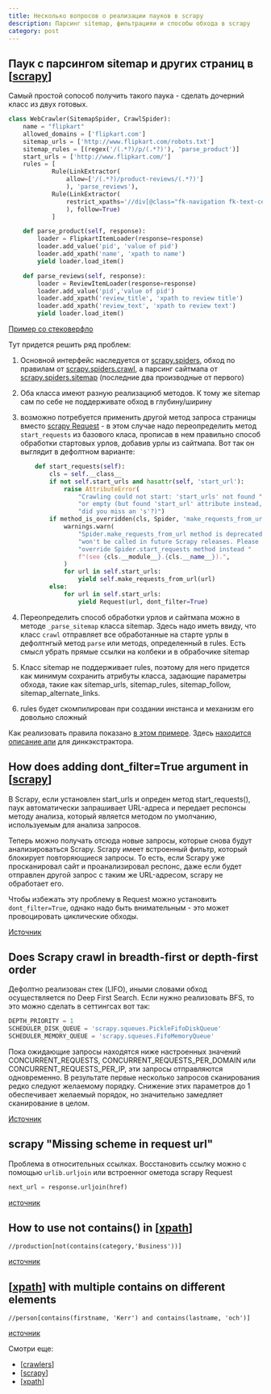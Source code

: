 ```yaml
---
title: Несколько вопросов о реализации пауков в scrapy
description: Парсинг sitemap, фильтрацияи и способы обхода в scrapy
category: post
---
```

## Паук с парсингом sitemap и других страниц в [[scrapy]]

Самый простой сопособ получить такого паука - сделать дочерний класс из двух готовых.

```python
class WebCrawler(SitemapSpider, CrawlSpider):
    name = "flipkart"
    allowed_domains = ['flipkart.com']
    sitemap_urls = ['http://www.flipkart.com/robots.txt']
    sitemap_rules = [(regex('/(.*?)/p/(.*?)'), 'parse_product')]
    start_urls = ['http://www.flipkart.com/']
    rules = [
            Rule(LinkExtractor(
                allow=['/(.*?)/product-reviews/(.*?)']
                ), 'parse_reviews'),
            Rule(LinkExtractor(
                restrict_xpaths='//div[@class="fk-navigation fk-text-center tmargin10"]'
                ), follow=True)
            ]

    def parse_product(self, response):
        loader = FlipkartItemLoader(response=response)
        loader.add_value('pid', 'value of pid')
        loader.add_xpath('name', 'xpath to name')
        yield loader.load_item()

    def parse_reviews(self, response):
        loader = ReviewItemLoader(response=response)
        loader.add_value('pid','value of pid')
        loader.add_xpath('review_title', 'xpath to review title')
        loader.add_xpath('review_text', 'xpath to review text')
        yield loader.load_item()
```

[Пример со стековерфло](https://stackoverflow.com/questions/28797762/multiple-inheritance-in-scrapy-spiders)

Тут придется решить ряд проблем:

1. Основной интерфейс наследуется от [scrapy.spiders](https://docs.scrapy.org/en/latest/_modules/scrapy/spiders.html#Spider), обход по правилам от [scrapy.spiders.crawl](https://docs.scrapy.org/en/latest/_modules/scrapy/spiders/crawl.html#CrawlSpider), а парсинг сайтмапа от [scrapy.spiders.sitemap](https://docs.scrapy.org/en/latest/_modules/scrapy/spiders/sitemap.html#SitemapSpider) (последние два производные от первого)
2. Оба класса имеют разную реализациюб методов. К тому же sitemap сам по себе не поддерживате обход в глубину/ширину
3. возможно потребуется применить другой метод запроса страницы вместо [scrapy Request](https://docs.scrapy.org/en/latest/topics/request-response.html) - в этом случае надо переопределить метод `start_requests` из базового класа, прописав в нем правильно способ обработки стартовых урлов, добавив урлы из сайтмапа. Вот так он выглядит в дефолтном варианте:

    ```python
        def start_requests(self):
            cls = self.__class__
            if not self.start_urls and hasattr(self, 'start_url'):
                raise AttributeError(
                    "Crawling could not start: 'start_urls' not found "
                    "or empty (but found 'start_url' attribute instead, "
                    "did you miss an 's'?)")
            if method_is_overridden(cls, Spider, 'make_requests_from_url'):
                warnings.warn(
                    "Spider.make_requests_from_url method is deprecated; it "
                    "won't be called in future Scrapy releases. Please "
                    "override Spider.start_requests method instead "
                    f"(see {cls.__module__}.{cls.__name__}).",
                )
                for url in self.start_urls:
                    yield self.make_requests_from_url(url)
            else:
                for url in self.start_urls:
                    yield Request(url, dont_filter=True)
    ```

4. Переопределить способ обработки урлов и сайтмапа можно в методе `_parse_sitemap` класса sitemap. Здесь надо иметь ввиду, что класс `crawl` отправляет все обработанные на старте урлы в дефолтнгый метод `parse` или методs, определенный в rules. Есть смысл убрать прямые ссылки на колбеки и в обрабочике sitemap
5. Класс sitemap не поддерживает rules, поэтому для него придется как минимум сохранить атрибуты класса, задающие параметры обхода, такие как sitemap_urls, sitemap_rules, sitemap_follow, sitemap_alternate_links.
6. rules будет скомпилирован при создании инстанса и механизм его довольно сложный

Как реализовать правила показано [в этом примере](https://docs.scrapy.org/en/latest/topics/spiders.html#crawlspider-example). Здесь [находится описание апи](https://docs.scrapy.org/en/latest/topics/link-extractors.html?highlight=LinkExtractor#scrapy.linkextractors.lxmlhtml.LxmlLinkExtractor) для динкэкстрактора.

## How does adding dont_filter=True argument in [[scrapy]]

В Scrapy, если установлен start_urls и опреден метод start_requests(), паук автоматически запрашивает URL-адреса и передает респонсы методу анализа, который является методом по умолчанию, используемым для анализа запросов.

Теперь можно получать отсюда новые запросы, которые снова будут анализироваться Scrapy. Scrapy имеет встроенный фильтр, который блокирует повторяющиеся запросы. То есть, если Scrapy уже просканировал сайт и проанализировал респонс, даже если будет отправлен другой запрос с таким же URL-адресом, scrapy не обработает его.

Чтобы избежать эту проблему в Request можно установить `dont_filter=True`, однако надо быть внимательным - это может провоцировать циклические обходы.

[Источник](https://stackoverflow.com/questions/38951878/how-does-adding-dont-filter-true-argument-in-scrapy-request-make-my-parsing-meth)

## Does Scrapy crawl in breadth-first or depth-first order

Дефолтно реализован стек (LIFO), иными словами обход осуществляется по Deep First Search. Если нужно реализовать BFS, то это можно сделать в сеттингсах вот так:

```python
DEPTH_PRIORITY = 1
SCHEDULER_DISK_QUEUE = 'scrapy.squeues.PickleFifoDiskQueue'
SCHEDULER_MEMORY_QUEUE = 'scrapy.squeues.FifoMemoryQueue'
```

Пока ожидающие запросы находятся ниже настроенных значений CONCURRENT_REQUESTS, CONCURRENT_REQUESTS_PER_DOMAIN или CONCURRENT_REQUESTS_PER_IP, эти запросы отправляются одновременно. В результате первые несколько запросов сканирования редко следуют желаемому порядку. Снижение этих параметров до 1 обеспечивает желаемый порядок, но значительно замедляет сканирование в целом.

[Источник](https://doc.scrapy.org/en/latest/faq.html#does-scrapy-crawl-in-breadth-first-or-depth-first-order)

## scrapy "Missing scheme in request url"

Проблема в относительных ссылках. Восстановить ссылку можно с помощью `urlib.urljoin` или встроенног ометода scrapy Request

```python
next_url = response.urljoin(href)
```

[источник](https://stackoverflow.com/a/34979757/15966204)

## How to use not contains() in [[xpath]]

```shell
//production[not(contains(category,'Business'))]
```

[источник](https://stackoverflow.com/questions/11024080/how-to-use-not-contains-in-xpath)

## [[xpath]] with multiple contains on different elements

```shell
//person[contains(firstname, 'Kerr') and contains(lastname, 'och')]
```

[источник](https://stackoverflow.com/questions/18547410/xpath-with-multiple-contains-on-different-elements/18547533)

Смотри еще:

- [[crawlers]]
- [[scrapy]]
- [[xpath]]

[//begin]: # "Autogenerated link references for markdown compatibility"
[scrapy]: ..%2Fnotes%2Fscrapy "Scrapy"
[xpath]: ..%2Fnotes%2Fxpath "XPath в scrapy"
[crawlers]: ..%2Flists%2Fcrawlers "Crawlers"
[//end]: # "Autogenerated link references"
[//begin]: # "Autogenerated link references for markdown compatibility"
[scrapy]: ../notes/scrapy "Scrapy"
[scrapy]: ../notes/scrapy "Scrapy"
[xpath]: ../notes/xpath "XPath в scrapy"
[xpath]: ../notes/xpath "XPath в scrapy"
[crawlers]: ../lists/crawlers "Crawlers"
[scrapy]: ../notes/scrapy "Scrapy"
[xpath]: ../notes/xpath "XPath в scrapy"
[//end]: # "Autogenerated link references"